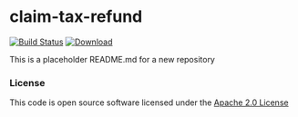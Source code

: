 # claim-tax-refund

[![Build Status](https://travis-ci.org/hmrc/claim-tax-refund.svg)](https://travis-ci.org/hmrc/claim-tax-refund) [ ![Download](https://api.bintray.com/packages/hmrc/releases/claim-tax-refund/images/download.svg) ](https://bintray.com/hmrc/releases/claim-tax-refund/_latestVersion)

This is a placeholder README.md for a new repository

### License

This code is open source software licensed under the [Apache 2.0 License]("http://www.apache.org/licenses/LICENSE-2.0.html")